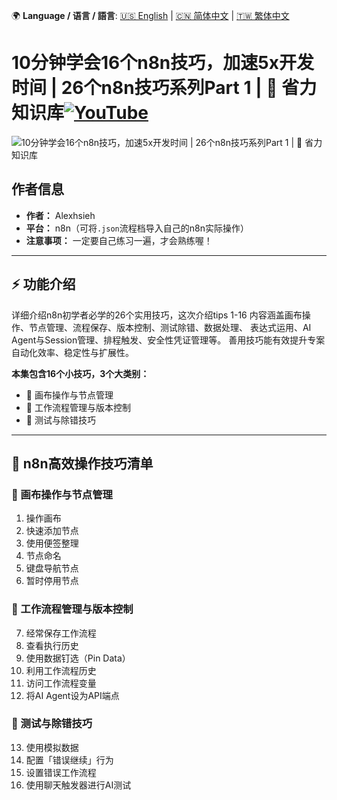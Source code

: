 🌍 **Language / 语言 / 語言**: [🇺🇸 English](./readme-en.md) | [🇨🇳 简体中文](./readme-cn.md) | [🇹🇼 繁体中文](./readme.md)

# 10分钟学会16个n8n技巧，加速5x开发时间 | 26个n8n技巧系列Part 1 | 🧠 省力知识库[![YouTube](https://img.shields.io/badge/Watch%20on-YouTube-red?logo=youtube)](https://youtu.be/mPSkokKL6pY)

![10分钟学会16个n8n技巧，加速5x开发时间 | 26个n8n技巧系列Part 1 | 🧠 省力知识库](https://github.com/qwedsazxc78/ai-automation-n8n/blob/main/n8n/23-n8n-26-tips-1-16/cover.png?raw=true)

## 作者信息

* **作者：** Alexhsieh
* **平台：** n8n（可将`.json`流程档导入自己的n8n实际操作）
* **注意事项：** 一定要自己练习一遍，才会熟练喔！

---

## ⚡️ 功能介绍

详细介绍n8n初学者必学的26个实用技巧，这次介绍tips 1-16
内容涵盖画布操作、节点管理、流程保存、版本控制、测试除错、数据处理、
表达式运用、AI Agent与Session管理、排程触发、安全性凭证管理等。
善用技巧能有效提升专案自动化效率、稳定性与扩展性。

**本集包含16个小技巧，3个大类别：**

* 🧭 画布操作与节点管理
* 💾 工作流程管理与版本控制
* 🧪 测试与除错技巧

---

## 🚀 n8n高效操作技巧清单

### 🧭 画布操作与节点管理

01. 操作画布
02. 快速添加节点
03. 使用便签整理
04. 节点命名
05. 键盘导航节点
06. 暂时停用节点

### 💾 工作流程管理与版本控制

07. 经常保存工作流程
08. 查看执行历史
09. 使用数据钉选（Pin Data）
10. 利用工作流程历史
11. 访问工作流程变量
12. 将AI Agent设为API端点

### 🧪 测试与除错技巧

13. 使用模拟数据
14. 配置「错误继续」行为
15. 设置错误工作流程
16. 使用聊天触发器进行AI测试